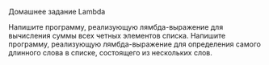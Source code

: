 Домашнее задание Lambda

Напишите программу, реализующую лямбда-выражение для вычисления суммы всех четных элементов списка.
Напишите программу, реализующую лямбда-выражение для определения самого длинного слова в списке, состоящего из нескольких слов.
